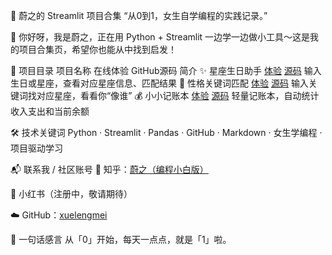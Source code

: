 🌟 蔚之的 Streamlit 项目合集
“从0到1，女生自学编程的实践记录。”

👋 你好呀，我是蔚之，正在用 Python + Streamlit 一边学一边做小工具～这是我的项目合集页，希望你也能从中找到启发！

🧭 项目目录
    项目名称	           在线体验	                                                                        GitHub源码	                                                            简介
✨ 星座生日助手	       [体验](https://star-sign-apper-avt8eedi7zvixprfee3ujz.streamlit.app/)	        [源码](https://github.com/xuelengmei/star-sign-helper)                  输入生日或星座，查看对应星座信息、匹配结果
🧠 性格关键词匹配	   [体验](https://zodiac-keyword-matcher-6nuauhueclxrcrhakn2yjz.streamlit.app/)	    [源码](https://github.com/xuelengmei/zodiac-keyword-matcher)	        输入关键词找对应星座，看看你“像谁”
💰 小小记账本	       [体验](https://simple-expense-tracker-ighvertj3gb9s6ubeuj96h.streamlit.app/)	    [源码](https://github.com/xuelengmei/simple-expense-tracker)	        轻量记账本，自动统计收入支出和当前余额

🛠 技术关键词
Python · Streamlit · Pandas · GitHub · Markdown · 女生学编程 · 项目驱动学习

📬 联系我 / 社区账号
📝 知乎：[蔚之（编程小白版）](https://github.com/xuelengmei/zodiac-keyword-matcher)

🎀 小红书（注册中，敬请期待）

☁️ GitHub：[xuelengmei](https://github.com/xuelengmei)

🐣 一句话感言
从「0」开始，每天一点点，就是「1」啦。

